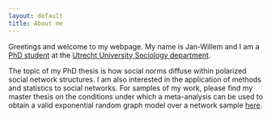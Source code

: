 ```yaml
---
layout: default
title: About me
---
```

Greetings and welcome to my webpage. My name is Jan-Willem and I am a <a href="https://www.uu.nl/staff/JGSimons"> PhD student</a> at the <a href="https://www.uu.nl/en/organisation/sociology"> Utrecht University Sociology department</a>.    

The topic of my PhD thesis is how social norms diffuse within polarized social network structures. I am also interested in the application of methods and statistics to social networks. For samples of my work, please find my master thesis on the conditions under which a meta-analysis can be used to obtain a valid exponential random graph model over a network sample <a href="https://github.com/jwgsim/Master-Thesis-Research-Archive"> here</a>. 


